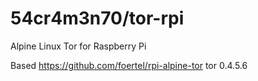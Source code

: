 # 54cr4m3n70/tor-rpi
Alpine Linux Tor for Raspberry Pi

Based https://github.com/foertel/rpi-alpine-tor
tor 0.4.5.6
